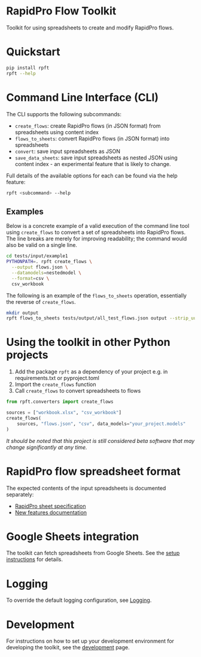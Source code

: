 # RapidPro Flow Toolkit

Toolkit for using spreadsheets to create and modify RapidPro flows.

# Quickstart

```sh
pip install rpft
rpft --help
```

# Command Line Interface (CLI)

The CLI supports the following subcommands:

- `create_flows`: create RapidPro flows (in JSON format) from spreadsheets using content index
- `flows_to_sheets`: convert RapidPro flows (in JSON format) into spreadsheets
- `convert`: save input spreadsheets as JSON
- `save_data_sheets`: save input spreadsheets as nested JSON using content index - an experimental feature that is likely to change.

Full details of the available options for each can be found via the help feature:

```sh
rpft <subcommand> --help
```

## Examples

Below is a concrete example of a valid execution of the command line tool using `create_flows` to convert a set of spreadsheets into RapidPro flows. The line breaks are merely for improving readability; the command would also be valid on a single line.

```sh
cd tests/input/example1
PYTHONPATH=. rpft create_flows \
  --output flows.json \
  --datamodels=nestedmodel \
  --format=csv \
  csv_workbook
```

The following is an example of the `flows_to_sheets` operation, essentially the reverse of `create_flows`.

```sh
mkdir output
rpft flows_to_sheets tests/output/all_test_flows.json output --strip_uuids
```

# Using the toolkit in other Python projects

1. Add the package `rpft` as a dependency of your project e.g. in requirements.txt or pyproject.toml
1. Import the `create_flows` function
1. Call `create_flows` to convert spreadsheets to flows

```python
from rpft.converters import create_flows

sources = ["workbook.xlsx", "csv_workbook"]
create_flows(
    sources, "flows.json", "csv", data_models="your_project.models"
)
```

_It should be noted that this project is still considered beta software that may change significantly at any time._

# RapidPro flow spreadsheet format

The expected contents of the input spreadsheets is documented separately:

- [RapidPro sheet specification]
- [New features documentation]

# Google Sheets integration

The toolkit can fetch spreadsheets from Google Sheets. See the [setup instructions] for details.

# Logging

To override the default logging configuration, see [Logging].

# Development

For instructions on how to set up your development environment for developing the toolkit, see the [development] page.


[development]: docs/development.md
[RapidPro sheet specification]: https://docs.google.com/document/d/1m2yrzZS8kRGihUkPW0YjMkT_Fmz_L7Gl53WjD0AJRV0/edit?usp=sharing
[New features documentation]: https://docs.google.com/document/d/1Onx2RhNoWKW9BQvFrgTc5R5hcwDy1OMsLKnNB7YxQH0/edit?usp=sharing
[setup instructions]: docs/google.md
[Logging]: docs/logging.md
